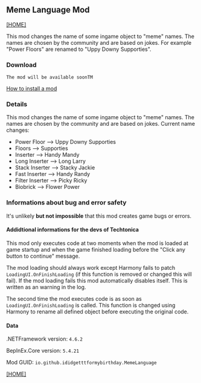 ## Meme Language Mod

[[HOME]](index.md)

This mod changes the name of some ingame object to "meme" names. The names are chosen by the community and are based on jokes. For example "Power Floors" are renamed to "Uppy Downy Supporties".

### Download

`The mod will be available soonTM`

[How to install a mod](HowToInstall.md)

### Details

This mod changes the name of some ingame object to "meme" names. The names are chosen by the community and are based on jokes.
Current name changes:
- Power Floor     -->   Uppy Downy Supporties
- Floors          -->   Supporties
- Inserter        -->   Handy Mandy
- Long Inserter   -->   Long Larry
- Stack Inserter  -->   Stacky Jackie
- Fast Inserter   -->   Handy Randy
- Filter Inserter -->   Picky Ricky
- Biobrick        -->   Flower Power

### Informations about bug and error safety

It's unlikely **but not impossible** that this mod creates game bugs or errors.

#### Addidtional informations for the devs of Techtonica

This mod only executes code at two moments when the mod is loaded at game startup and when the game finished loading before the "Click any button to continue" message.

The mod loading should always work except Harmony fails to patch `LoadingUI.OnFinishLoading` (if this function is removed or changed this will fail). If the mod loading fails this mod automatically disables itself. This is written as an warning in the log.

The second time the mod executes code is as soon as `LoadingUI.OnFinishLoading` is called. This function is changed using Harmony to rename all defined object before executing the original code.

#### Data

.NETFramework version: `4.6.2`

BepInEx.Core version: `5.4.21`

Mod GUID: `io.github.ididgetttformybirthday.MemeLanguage`

[[HOME]](index.md)
